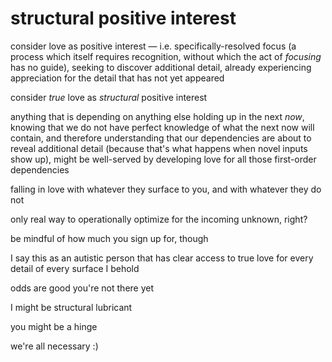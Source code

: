 # structural positive interest

consider love as positive interest — i.e. specifically-resolved focus (a process which itself requires recognition, without which the act of _focusing_ has no guide), seeking to discover additional detail, already experiencing appreciation for the detail that has not yet appeared

consider _true_ love as _structural_ positive interest

anything that is depending on anything else holding up in the next _now_, knowing that we do not have perfect knowledge of what the next now will contain, and therefore understanding that our dependencies are about to reveal additional detail (because that's what happens when novel inputs show up), might be well-served by developing love for all those first-order dependencies

falling in love with whatever they surface to you, and with whatever they do not

only real way to operationally optimize for the incoming unknown, right?

be mindful of how much you sign up for, though

I say this as an autistic person that has clear access to true love for every detail of every surface I behold

odds are good you're not there yet

I might be structural lubricant

you might be a hinge

we're all necessary :)

